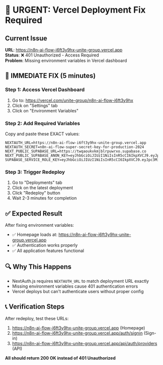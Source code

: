 # 🚨 URGENT: Vercel Deployment Fix Required

## Current Issue
**URL**: https://n8n-ai-flow-i6ft3y9hx-unite-group.vercel.app  
**Status**: ❌ 401 Unauthorized - Access Required  
**Problem**: Missing environment variables in Vercel dashboard

## 🔧 IMMEDIATE FIX (5 minutes)

### Step 1: Access Vercel Dashboard
1. Go to: https://vercel.com/unite-group/n8n-ai-flow-i6ft3y9hx
2. Click on "Settings" tab
3. Click on "Environment Variables"

### Step 2: Add Required Variables
Copy and paste these EXACT values:

```env
NEXTAUTH_URL=https://n8n-ai-flow-i6ft3y9hx-unite-group.vercel.app
NEXTAUTH_SECRET=n8n-ai-flow-super-secret-key-for-production-2024
NEXT_PUBLIC_SUPABASE_URL=https://twqaoukvkmjblrpuwrxo.supabase.co
NEXT_PUBLIC_SUPABASE_ANON_KEY=eyJhbGciOiJIUzI1NiIsInR5cCI6IkpXVCJ9.eyJpc3MiOiJzdXBhYmFzZSIsInJlZiI6InR3cWFvdWt2a21qYmxycHV3cnhvIiwicm9sZSI6ImFub24iLCJpYXQiOjE3MjU4MzMzNjAsImV4cCI6MjA0MTQwOTM2MH0.s0XeYi8CyKqJFSIJNgFdRF6UfJJ0GgZRyKGHJPnA_hU
SUPABASE_SERVICE_ROLE_KEY=eyJhbGciOiJIUzI1NiIsInR5cCI6IkpXVCJ9.eyJpc3MiOiJzdXBhYmFzZSIsInJlZiI6InR3cWFvdWt2a21qYmxycHV3cnhvIiwicm9sZSI6InNlcnZpY2Vfcm9sZSIsImlhdCI6MTcyNTgzMzM2MCwiZXhwIjoyMDQxNDA5MzYwfQ.bOOD0xCgDXeT2fvH6CU6rOHRWqRWZfYPv1KPvZJF4RE
```

### Step 3: Trigger Redeploy
1. Go to "Deployments" tab
2. Click on the latest deployment
3. Click "Redeploy" button
4. Wait 2-3 minutes for completion

## ✅ Expected Result
After fixing environment variables:
- ✅ Homepage loads at: https://n8n-ai-flow-i6ft3y9hx-unite-group.vercel.app
- ✅ Authentication works properly
- ✅ All application features functional

## 🔍 Why This Happens
- NextAuth.js requires `NEXTAUTH_URL` to match deployment URL exactly
- Missing environment variables cause 401 authentication errors
- Vercel deploys but can't authenticate users without proper config

## 📞 Verification Steps
After redeploy, test these URLs:
1. https://n8n-ai-flow-i6ft3y9hx-unite-group.vercel.app (Homepage)
2. https://n8n-ai-flow-i6ft3y9hx-unite-group.vercel.app/auth/signin (Sign-in)
3. https://n8n-ai-flow-i6ft3y9hx-unite-group.vercel.app/api/auth/providers (API)

**All should return 200 OK instead of 401 Unauthorized**